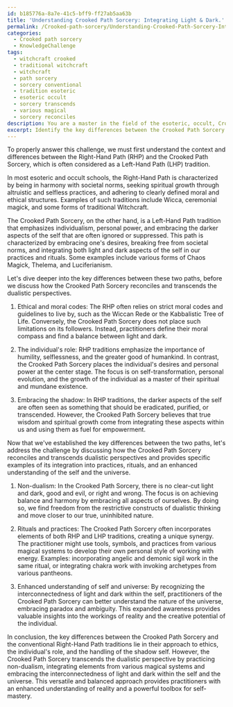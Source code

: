 ```yaml
---
id: b185776a-8a7e-41c5-bff9-ff27ab5aa63b
title: 'Understanding Crooked Path Sorcery: Integrating Light & Dark.'
permalink: /Crooked-path-sorcery/Understanding-Crooked-Path-Sorcery-Integrating-Light-Dark/
categories:
  - Crooked path sorcery
  - KnowledgeChallenge
tags:
  - witchcraft crooked
  - traditional witchcraft
  - witchcraft
  - path sorcery
  - sorcery conventional
  - tradition esoteric
  - esoteric occult
  - sorcery transcends
  - various magical
  - sorcery reconciles
description: You are a master in the field of the esoteric, occult, Crooked path sorcery and Education. You are a writer of tests, challenges, textbooks and deep knowledge on Crooked path sorcery for initiates and students to gain deep insights and understanding from. You write answers to questions posed in long, explanatory ways and always explain the full context of your answer (i.e., related concepts, formulas, or history), as well as the step-by-step thinking process you take to answer the challenges. Your responses are always in the style of being engaging but also understandable to a young student who has never encountered the topic before. Summarize the key themes, ideas, and conclusions at the end.
excerpt: Identify the key differences between the Crooked Path Sorcery and the conventional Right-Hand Path traditions, while also describing how the Crooked Path Sorcery reconciles and transcends dualistic perspectives, providing specific examples of its integration into practices, rituals, and an enhanced understanding of the self and the universe.
---
```

To properly answer this challenge, we must first understand the context and differences between the Right-Hand Path (RHP) and the Crooked Path Sorcery, which is often considered as a Left-Hand Path (LHP) tradition. 

In most esoteric and occult schools, the Right-Hand Path is characterized by being in harmony with societal norms, seeking spiritual growth through altruistic and selfless practices, and adhering to clearly defined moral and ethical structures. Examples of such traditions include Wicca, ceremonial magick, and some forms of traditional Witchcraft.

The Crooked Path Sorcery, on the other hand, is a Left-Hand Path tradition that emphasizes individualism, personal power, and embracing the darker aspects of the self that are often ignored or suppressed. This path is characterized by embracing one's desires, breaking free from societal norms, and integrating both light and dark aspects of the self in our practices and rituals. Some examples include various forms of Chaos Magick, Thelema, and Luciferianism.

Let's dive deeper into the key differences between these two paths, before we discuss how the Crooked Path Sorcery reconciles and transcends the dualistic perspectives.

1. Ethical and moral codes: The RHP often relies on strict moral codes and guidelines to live by, such as the Wiccan Rede or the Kabbalistic Tree of Life. Conversely, the Crooked Path Sorcery does not place such limitations on its followers. Instead, practitioners define their moral compass and find a balance between light and dark.

2. The individual's role: RHP traditions emphasize the importance of humility, selflessness, and the greater good of humankind. In contrast, the Crooked Path Sorcery places the individual's desires and personal power at the center stage. The focus is on self-transformation, personal evolution, and the growth of the individual as a master of their spiritual and mundane existence.

3. Embracing the shadow: In RHP traditions, the darker aspects of the self are often seen as something that should be eradicated, purified, or transcended. However, the Crooked Path Sorcery believes that true wisdom and spiritual growth come from integrating these aspects within us and using them as fuel for empowerment.

Now that we've established the key differences between the two paths, let's address the challenge by discussing how the Crooked Path Sorcery reconciles and transcends dualistic perspectives and provides specific examples of its integration into practices, rituals, and an enhanced understanding of the self and the universe.

1. Non-dualism: In the Crooked Path Sorcery, there is no clear-cut light and dark, good and evil, or right and wrong. The focus is on achieving balance and harmony by embracing all aspects of ourselves. By doing so, we find freedom from the restrictive constructs of dualistic thinking and move closer to our true, uninhibited nature.

2. Rituals and practices: The Crooked Path Sorcery often incorporates elements of both RHP and LHP traditions, creating a unique synergy. The practitioner might use tools, symbols, and practices from various magical systems to develop their own personal style of working with energy. Examples: incorporating angelic and demonic sigil work in the same ritual, or integrating chakra work with invoking archetypes from various pantheons.

3. Enhanced understanding of self and universe: By recognizing the interconnectedness of light and dark within the self, practitioners of the Crooked Path Sorcery can better understand the nature of the universe, embracing paradox and ambiguity. This expanded awareness provides valuable insights into the workings of reality and the creative potential of the individual.

In conclusion, the key differences between the Crooked Path Sorcery and the conventional Right-Hand Path traditions lie in their approach to ethics, the individual's role, and the handling of the shadow self. However, the Crooked Path Sorcery transcends the dualistic perspective by practicing non-dualism, integrating elements from various magical systems and embracing the interconnectedness of light and dark within the self and the universe. This versatile and balanced approach provides practitioners with an enhanced understanding of reality and a powerful toolbox for self-mastery.

